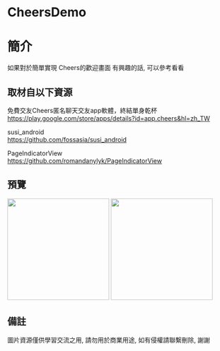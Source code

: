 # CheersDemo

簡介
==================================
如果對於簡單實現 Cheers的歡迎畫面 有興趣的話, 可以參考看看                                   

取材自以下資源
--------
免費交友Cheers匿名聊天交友app軟體，終結單身乾杯                                                                 
https://play.google.com/store/apps/details?id=app.cheers&hl=zh_TW  

susi_android                                                                 
https://github.com/fossasia/susi_android   

PageIndicatorView                                                                 
https://github.com/romandanylyk/PageIndicatorView 
                  
預覽
--------
<p align="left">
  <img src="https://i.imgur.com/Y7ujuNY.png" width="230"/>
  <img src="https://i.imgur.com/Bmd3UAv.png" width="230"/>
</p> 

備註
--------
圖片資源僅供學習交流之用, 請勿用於商業用途, 如有侵權請聯繫刪除, 謝謝
